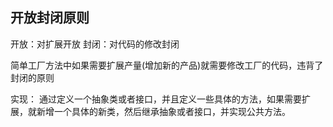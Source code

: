 ## 开放封闭原则
开放：对扩展开放
封闭：对代码的修改封闭

简单工厂方法中如果需要扩展产量(增加新的产品)就需要修改工厂的代码，违背了封闭的原则

实现：
通过定义一个抽象类或者接口，并且定义一些具体的方法，如果需要扩展，就新增一个具体的新类，然后继承抽象或者接口，并实现公共方法。

